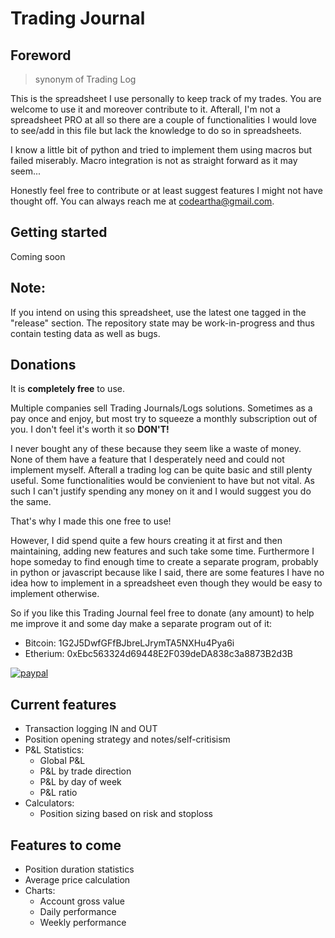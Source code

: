 # Trading Journal

## Foreword
> synonym of Trading Log

This is the spreadsheet I use personally to keep track of my trades. You are welcome to use it and moreover contribute to it. Afterall, I'm not a spreadsheet PRO at all so there are a couple of functionalities I would love to see/add in this file but lack the knowledge to do so in spreadsheets.

I know a little bit of python and tried to implement them using macros but failed miserably. Macro integration is not as straight forward as it may seem...

Honestly feel free to contribute or at least suggest features I might not have thought off. You can always reach me at [codeartha@gmail.com](mailto:codeartha@gmail.com).

## Getting started

Coming soon

## Note:
If you intend on using this spreadsheet, use the latest one tagged in the "release" section. The repository state may be work-in-progress and thus contain testing data as well as bugs.

## Donations

It is **completely free** to use. 

Multiple companies sell Trading Journals/Logs solutions. Sometimes as a pay once and enjoy, but most try to squeeze a monthly subscription out of you. I don't feel it's worth it so **DON'T!**

I never bought any of these because they seem like a waste of money.
None of them have a feature that I desperately need and could not implement myself. Afterall a trading log can be quite basic and still plenty useful. Some functionalities would be convienient to have but not vital. As such I can't justify spending any money on it and I would suggest you do the same.

That's why I made this one free to use!

However, I did spend quite a few hours creating it at first and then maintaining, adding new features and such take some time. 
Furthermore I hope someday to find enough time to create a separate program, probably in python or javascript because like I said, there are some features I have no idea how to implement in a spreadsheet even though they would be easy to implement otherwise.

So if you like this Trading Journal feel free to donate (any amount) to help me improve it and some day make a separate program out of it:

- Bitcoin: 1G2J5DwfGFfBJbreLJrymTA5NXHu4Pya6i
- Etherium: 0xEbc563324d69448E2F039deDA838c3a8873B2d3B

[![paypal](https://www.paypalobjects.com/en_US/i/btn/btn_donateCC_LG.gif)](https://paypal.me/WilliamArsac)

## Current features
- Transaction logging IN and OUT
- Position opening strategy and notes/self-critisism
- P&L Statistics:
	- Global P&L
	- P&L by trade direction
	- P&L by day of week
	- P&L ratio
- Calculators:
	- Position sizing based on risk and stoploss

## Features to come

- Position duration statistics
- Average price calculation
- Charts:
	- Account gross value
	- Daily performance
	- Weekly performance
